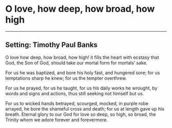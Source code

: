 # O love, how deep, how broad, how high

***

## Setting: Timothy Paul Banks

O love how deep, how broad, how high!
it fills the heart with ecstasy
that God, the Son of God, should take
our mortal form for mortals’ sake.

For us he was baptized, and bore
his holy fast, and hungered sore;
for us temptations sharp he knew;
for us the tempter overthrew.

For us he prayed, for us he taught,
for us his daily works he wrought,
by words and signs and actions, thus
still seeking not himself but us.

For us to wicked hands betrayed,
scourged, mocked, in purple robe arrayed,
he bore the shameful cross and death;
for us at length gave up his breath.
Eternal glory to our God
for love so deep, so high, so broad,
the Trinity whom we adore
forever and forevermore.